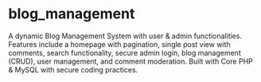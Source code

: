 # blog_management
A dynamic Blog Management System with user &amp; admin functionalities. Features include a homepage with pagination, single post view with comments, search functionality, secure admin login, blog management (CRUD), user management, and comment moderation. Built with Core PHP &amp; MySQL with secure coding practices.
